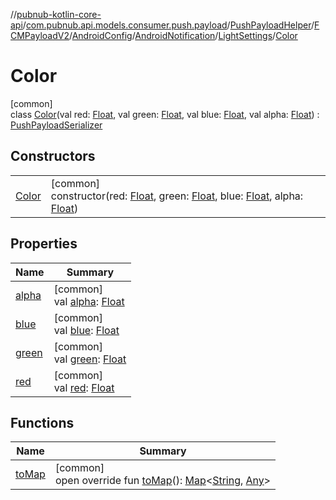 //[pubnub-kotlin-core-api](../../../../../../../../index.md)/[com.pubnub.api.models.consumer.push.payload](../../../../../../index.md)/[PushPayloadHelper](../../../../../index.md)/[FCMPayloadV2](../../../../index.md)/[AndroidConfig](../../../index.md)/[AndroidNotification](../../index.md)/[LightSettings](../index.md)/[Color](index.md)

# Color

[common]\
class [Color](index.md)(val red: [Float](https://kotlinlang.org/api/core/kotlin-stdlib/kotlin/-float/index.html), val green: [Float](https://kotlinlang.org/api/core/kotlin-stdlib/kotlin/-float/index.html), val blue: [Float](https://kotlinlang.org/api/core/kotlin-stdlib/kotlin/-float/index.html), val alpha: [Float](https://kotlinlang.org/api/core/kotlin-stdlib/kotlin/-float/index.html)) : [PushPayloadSerializer](../../../../../../-push-payload-serializer/index.md)

## Constructors

| | |
|---|---|
| [Color](-color.md) | [common]<br>constructor(red: [Float](https://kotlinlang.org/api/core/kotlin-stdlib/kotlin/-float/index.html), green: [Float](https://kotlinlang.org/api/core/kotlin-stdlib/kotlin/-float/index.html), blue: [Float](https://kotlinlang.org/api/core/kotlin-stdlib/kotlin/-float/index.html), alpha: [Float](https://kotlinlang.org/api/core/kotlin-stdlib/kotlin/-float/index.html)) |

## Properties

| Name | Summary |
|---|---|
| [alpha](alpha.md) | [common]<br>val [alpha](alpha.md): [Float](https://kotlinlang.org/api/core/kotlin-stdlib/kotlin/-float/index.html) |
| [blue](blue.md) | [common]<br>val [blue](blue.md): [Float](https://kotlinlang.org/api/core/kotlin-stdlib/kotlin/-float/index.html) |
| [green](green.md) | [common]<br>val [green](green.md): [Float](https://kotlinlang.org/api/core/kotlin-stdlib/kotlin/-float/index.html) |
| [red](red.md) | [common]<br>val [red](red.md): [Float](https://kotlinlang.org/api/core/kotlin-stdlib/kotlin/-float/index.html) |

## Functions

| Name | Summary |
|---|---|
| [toMap](to-map.md) | [common]<br>open override fun [toMap](to-map.md)(): [Map](https://kotlinlang.org/api/core/kotlin-stdlib/kotlin.collections/-map/index.html)&lt;[String](https://kotlinlang.org/api/core/kotlin-stdlib/kotlin/-string/index.html), [Any](https://kotlinlang.org/api/core/kotlin-stdlib/kotlin/-any/index.html)&gt; |
